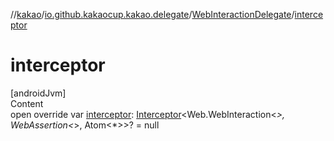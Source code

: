 //[kakao](../../../index.md)/[io.github.kakaocup.kakao.delegate](../index.md)/[WebInteractionDelegate](index.md)/[interceptor](interceptor.md)



# interceptor  
[androidJvm]  
Content  
open override var [interceptor](interceptor.md): [Interceptor](../../io.github.kakaocup.kakao.intercept/-interceptor/index.md)<Web.WebInteraction<*>, WebAssertion<*>, Atom<*>>? = null  



